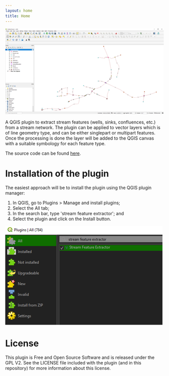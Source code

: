 ```yaml
---
layout: home
title: Home
---
```


![qgis_ui](/images/ui/qgis_ui.png)

A QGIS plugin to extract stream features (wells, sinks, confluences, etc.) from a stream network. The plugin can be applied to vector layers which is of line geometry type, and can be either singlepart or multipart features. Once the processing is done the layer will be added to the QGIS canvas with a suitable symbology for each feature type.

The source code can be found [here](https://github.com/kartoza/stream_feature_extractor).

# Installation of the plugin
The easiest approach will be to install the plugin using the QGIS plugin manager:
1. In QGIS, go to Plugins > Manage and install plugins;
2. Select the All tab;
3. In the search bar, type 'stream feature extractor'; and
4. Select the plugin and click on the Install button.

![plugin_management](/images/ui/plugin_install.png)

# License
This plugin is Free and Open Source Software and is released under the GPL V2.
See the LICENSE file included with the plugin (and in this repository) for
more information about this license.
